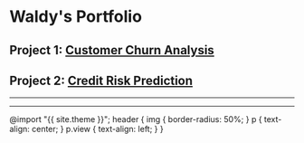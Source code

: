 # Waldy's Portfolio

## Project 1: [Customer Churn Analysis](https://github.com/waldysetio/customer-churn-analysis)
## Project 2: [Credit Risk Prediction](https://github.com/waldysetio/credit-risk)

---
---
@import "{{ site.theme }}";
header {
  img {
    border-radius: 50%;
  }
  p {
    text-align: center;
  }
  p.view {
    text-align: left;
  }
}
